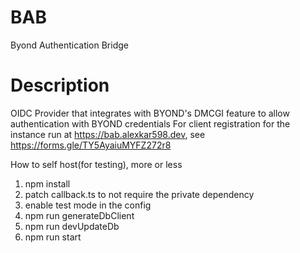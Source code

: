 # BAB
Byond Authentication Bridge

# Description
OIDC Provider that integrates with BYOND's DMCGI feature to allow authentication with BYOND credentials
For client registration for the instance run at https://bab.alexkar598.dev, see https://forms.gle/TY5AyaiuMYFZ272r8

How to self host(for testing), more or less
1. npm install
2. patch callback.ts to not require the private dependency
3. enable test mode in the config
4. npm run generateDbClient
5. npm run devUpdateDb
6. npm run start
